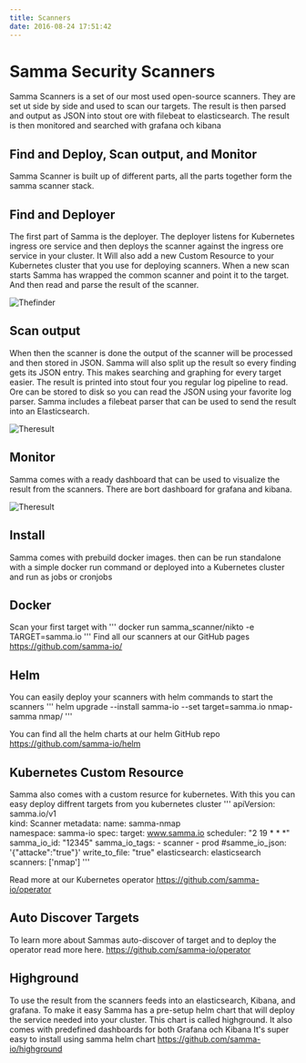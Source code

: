 ```yaml
---
title: Scanners
date: 2016-08-24 17:51:42
---
```


# Samma Security Scanners

Samma Scanners is a set of our most used open-source scanners. They are set ut side by side and used to scan our targets. The result is then parsed and output as JSON into stout ore with filebeat to elasticsearch.
The result is then monitored and searched with grafana och kibana

## Find and Deploy, Scan output, and Monitor
Samma Scanner is built up of different parts, all the parts together form the samma scanner stack.

## Find and Deployer
The first part of Samma is the deployer. The deployer listens for Kubernetes ingress ore service and then deploys the scanner against the ingress ore service in your cluster. It Will also add a new Custom Resource to your Kubernetes cluster that you use for deploying scanners.
When a new scan starts Samma has wrapped the common scanner and point it to the target. And then read and parse the result of the scanner.

![Thefinder](/images/samma_finder.drawio.png)

## Scan output
When then the scanner is done the output of the scanner will be processed and then stored in JSON. Samma will also split up the result so every finding gets its JSON entry. This makes searching and graphing for every target easier.
The result is printed into stout four you regular log pipeline to read. Ore can be stored to disk so you can read the JSON using your favorite log parser. Samma includes a filebeat parser that can be used to send the result into an Elasticsearch.

![Theresult](/images/samma_resultat.drawio.png)

## Monitor
Samma comes with a ready dashboard that can be used to visualize the result from the scanners. There are bort dashboard for grafana and kibana.

![Theresult](/images/dashbourds.png)

## Install
Samma comes with prebuild docker images. then can be run standalone with a simple docker run command or deployed into a Kubernetes cluster and run as jobs or cronjobs

## Docker
Scan your first target with
'''
docker run samma_scanner/nikto -e TARGET=samma.io 
'''
Find all our scanners at our GitHub pages
https://github.com/samma-io/

## Helm
You can easily deploy your scanners with helm commands to start the scanners
'''
helm upgrade --install samma-io --set target=samma.io nmap-samma nmap/ 
'''

You can find all the helm charts at our helm GitHub repo
https://github.com/samma-io/helm

## Kubernetes Custom Resource
Samma also comes with a custom resurce for kubernetes. With this you can easy deploy diffrent targets from you kubernetes cluster
'''
apiVersion: samma.io/v1  
kind: Scanner
metadata: 
  name: samma-nmap     
  namespace: samma-io
spec: 
 target: www.samma.io
 scheduler: "2 19 * * *"
 samma_io_id: "12345"
 samma_io_tags: 
      - scanner
      - prod
 #samme_io_json: '{"attacke":"true"}'
 write_to_file: "true"
 elasticsearch: elasticsearch
 scanners: ['nmap']
'''

Read more at our Kubernetes operator https://github.com/samma-io/operator

## Auto Discover Targets
To learn more about Sammas auto-discover of target and to deploy the operator read more here.
https://github.com/samma-io/operator


## Highground
To use the result from the scanners feeds into an elasticsearch, Kibana, and grafana. To make it easy Samma has a pre-setup helm chart that will deploy the service needed into your cluster. This chart is called highground.
It also comes with predefined dashboards for both Grafana och Kibana
It's super easy to install using samma helm chart
https://github.com/samma-io/highground












